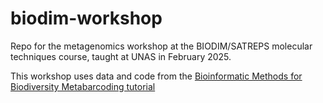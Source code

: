 # biodim-workshop
Repo for the metagenomics workshop at the BIODIM/SATREPS molecular techniques course, taught at UNAS in February 2025.

This workshop uses data and code from the [Bioinformatic Methods for Biodiversity Metabarcoding tutorial]([url](https://learnmetabarcoding.github.io/LearnMetabarcoding/index.html))
